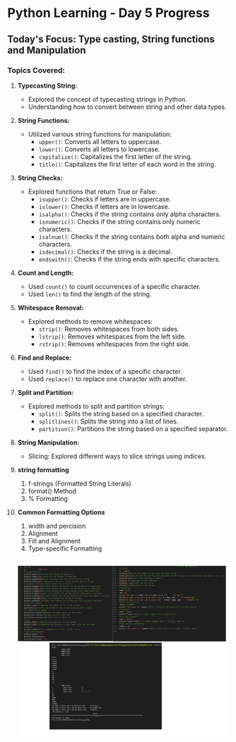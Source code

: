 # Python Learning - Day 5 Progress

## Today's Focus: Type casting, String functions and Manipulation

### Topics Covered:

1. **Typecasting String:**
   - Explored the concept of typecasting strings in Python.
   - Understanding how to convert between string and other data types.

2. **String Functions:**
   - Utilized various string functions for manipulation:
     - `upper()`: Converts all letters to uppercase.
     - `lower()`: Converts all letters to lowercase.
     - `capitalize()`: Capitalizes the first letter of the string.
     - `title()`: Capitalizes the first letter of each word in the string.

3. **String Checks:**
   - Explored functions that return True or False:
     - `isupper()`: Checks if letters are in uppercase.
     - `islower()`: Checks if letters are in lowercase.
     - `isalpha()`: Checks if the string contains only alpha characters.
     - `isnumeric()`: Checks if the string contains only numeric characters.
     - `isalnum()`: Checks if the string contains both alpha and numeric characters.
     - `isdecimal()`: Checks if the string is a decimal.
     - `endswith()`: Checks if the string ends with specific characters.

4. **Count and Length:**
   - Used `count()` to count occurrences of a specific character.
   - Used `len()` to find the length of the string.

5. **Whitespace Removal:**
   - Explored methods to remove whitespaces:
     - `strip()`: Removes whitespaces from both sides.
     - `lstrip()`: Removes whitespaces from the left side.
     - `rstrip()`: Removes whitespaces from the right side.

6. **Find and Replace:**
   - Used `find()` to find the index of a specific character.
   - Used `replace()` to replace one character with another.

7. **Split and Partition:**
   - Explored methods to split and partition strings:
     - `split()`: Splits the string based on a specified character.
     - `splitlines()`: Splits the string into a list of lines.
     - `partition()`: Partitions the string based on a specified separator.

8. **String Manipulation:**
   - Slicing: Explored different ways to slice strings using indices.

9. **string formatting**
    1. f-strings (Formatted String Literals)
    2. format() Method
    3. % Formatting

10. **Common Formatting Options**
    1. width and percision
    2. Alignment
    3. Fill and Alignment
    4. Type-specific Formatting


    <br>

    ![Day 5 Image](Day5\Day5.png)
